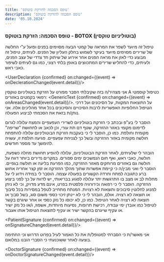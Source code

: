 ```yaml
---
title: 'טופס הסכמה להזרקת בוטוקס'
description: 'טופס הסכמה להזרקת בוטוקס'
date: '05.10.2024'
---
```

<script lang="ts">
  import SignaturePad from '$lib/components/signature-pad/signature-pad.svelte';
  import PatientSignature from '$lib/components/forms/sections/patient-signature.svelte';
  import DoctorSignature from '$lib/components/forms/sections/doctor-signature.svelte';
  import UserDeclaration from '$lib/components/forms/sections/user-declaration.svelte';
  import GenericText from '$lib/components/forms/sections/generic-text.svelte';

  export let confirmed = false;
  let declaration = false;
  let signed = false;
  let doctorSigned = false;
  let areas = false;

  function onDeclerationChanged(changes: {value: boolean, state: {name: string, date: string, id: string }}) {
    declaration = changes.value;
    confirmed = declaration && signed && areas && doctorSigned; 
  }

  function onSignatureChanged(changes: {value: boolean, state: {name: string, date: string, signature: string }}) {
    signed = changes.value;
    confirmed = declaration && signed && areas && doctorSigned; 
  }

  function onDoctorSignatureChanged(changes: {value: boolean, state: {name: string, date: string, signature: string }}) {
    doctorSigned = changes.value;
    confirmed = declaration && signed && areas && doctorSigned; 
  }

  function onAreasChanged(changes: {value: boolean, state: {value: string}}) {
    areas = changes.value;
    confirmed = declaration && signed && areas && doctorSigned; 
  }
</script>
### טופס הסכמה: הזרקת בוטוקס - BOTOX (בוטוליניום טוקסין)
טיפול זה מיועד לשפר את המראה של קמטי הבעה מסוימים בפנים ופועל ע&quot;י החלשה של שרירים מסוימים
מיועד בעיקר לשמוש בחלק העליון של הפנים. לעיתים, טיפול זה מבוצע כדי לאזן את מראה הפנים אחר
אירוע של שיתוק חד צדדי של עצב הפנים, ולעיתים, כדי להחליש שרירים המתכווצים באופן בלתי רצוני,
כמו גם לעיתים לשיפור כאבי ראש.

<UserDeclaration {confirmed} on:changed={(event) => onDeclerationChanged(event.detail)}/>

אני מצהיר/ה בזה שקיבלתי הסבר מפורט על הזרקת בוטוליניום טוקסין A כטיפול קוסמטי רפואי בקמטים
באזורים: <GenericText {confirmed} on:changed={(event) => onAreasChanged(event.detail)}/>. על התוצאות המקוות,
על הסיכונים ועל דרכי הטיפול החלופיות האפשריות לרבות הסיכויים והסיכונים בכל אחד מהליכים אלה. אני
נותן/ת בזאת את הסכמתי לביצוע הפעולה.

הוסבר לי בע&quot;פ ובכתב כי הזרקת בוטוליניום לשרירי העפעפיים והמצח עלולה לגרום לדימום מקומי באזור
ההזרקה, שטף דם תת עורי, וכן לכאב או לתחושת &quot;שריפה&quot; מקומית וחולפת. כמו כן, הוסבר לי כי בעקבות
הזרקת הבוטוליניום עלולה להתפתח חולשה מקומית באזור ההזרקה ובשל כך לצניחת עפעפיים. פגיעה
חולפת זו, עשויה להימשך עד מספר חודשים.

הובהר לי שלעיתים, לאחר הזרקת הבוטוליניום, עלולה להופיע תחושת מחלה כשפעת, חולשה, כאבי ראש,
ואף חום הנמשכים ימים ספורים. במקרים נדירים ביותר דווח על חולשה גם באזורים מרוחקים מאזור
ההזרקה, כמו הפרעת בליעה או חולשה בגפיים.
הוסבר לי ואני מבין/ה כי קיימת אפשרות שתוך מהלך ההזרקה או זמן קצר אחריה אחוש ברע כתגובה
למתח וחרדה הקשורים בפעולה עצמה. הוסבר לי במידה וידוע לי על מחלות לב או מצב בו התרגשות יתר
עלולה לפגוע בבריאותי, יש לדווח על כך לפני ביצוע ההזרקה.
הוסבר לי כי רפואה וכירורגיה פלסטית בפרט, אינם מדע מדויק, וכי לא ניתן למנוע לחלוטין סיבוכים ותוצאות
לא רצויות. המנתח מתחייב לטפל במסירות בכל סיבוך או תוצאה לא רצויה. אולם, הובהר לי כי לא יינתן
זיכוי כספי משום סוג, בשל סבוך או תוצאה לא רצויה לאחר הטיפול. כמו כן, לא יכוסו כל נזק כספי או אחר
שיגרם בקשר לטיפול כמו אובדן ימי עבודה, רכישת תרופות, נסיעות מיוחדות, אשפוז, ו/או כל נזק ישיר או
עקיף שייגרם בהקשר ישיר או עקיף לתוצאות הטיפול אותו אעבור.

<PatientSignature {confirmed} on:changed={(event) => onSignatureChanged(event.detail)}/>

אני מאשר/ת כי הסברתי למטופל/ת את כל האמור לעיל בפרוט הדרוש וכי החתימה בוצעה לאחר
ששוכנעתי כי הסברי הובנו במלואם.

<DoctorSignature {confirmed} on:changed={(event) => onDoctorSignatureChanged(event.detail)}/>